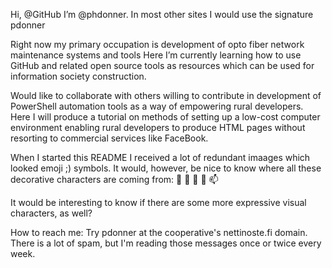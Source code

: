 Hi, @GitHub I’m @phdonner. In most other sites I would use the signature pdonner

Right now my primary occupation is development of opto fiber network maintenance systems and tools Here I’m currently learning how to use GitHub and related open source tools as resources which can be used for information society construction.

Would like to collaborate with others willing to contribute in development of PowerShell automation tools as a way of empowering rural developers. Here I will produce a tutorial on methods of setting up a low-cost computer environment enabling rural developers to produce HTML pages without resorting to commercial services like FaceBook.

When I started this README I received a lot of redundant imaages which looked emoji ;) symbols. It would, however, be nice to know where all these decorative characters are coming from: 👋 👀 🌱 💞️ 📫 

It would be interesting to know if there are some more expressive visual characters, as well?

How to reach me: Try pdonner at the cooperative's nettinoste.fi domain. There is a lot of spam, but I'm reading those messages once or twice every week.

<!---
phdonner/phdonner is a ✨ special ✨ repository because its `README.md` (this file) appears on your GitHub profile.
You can click the Preview link to take a look at your changes.
--->
